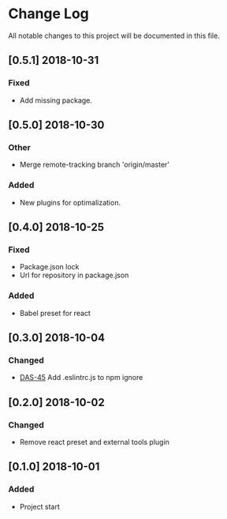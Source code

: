 # Change Log
All notable changes to this project will be documented in this file.


## [0.5.1] 2018-10-31
### Fixed
- Add missing package.

## [0.5.0] 2018-10-30
### Other
- Merge remote-tracking branch 'origin/master'

### Added
- New plugins for optimalization.

## [0.4.0] 2018-10-25
### Fixed
- Package.json lock
- Url for repository in package.json

### Added
- Babel preset for react

## [0.3.0] 2018-10-04
### Changed
- [DAS-45](https://socifi.atlassian.net/browse/DAS-45) Add .eslintrc.js to npm ignore

## [0.2.0] 2018-10-02
### Changed
- Remove react preset and external tools plugin


## [0.1.0] 2018-10-01
### Added
- Project start
